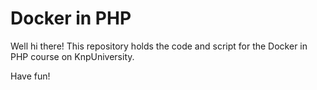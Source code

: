 Docker in PHP
============

Well hi there! This repository holds the code and script
for the Docker in PHP course on KnpUniversity.

Have fun!
